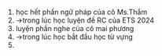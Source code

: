 1. học hết phần ngữ pháp của cô Ms.Thắm 
2. ->trong lúc học luyện đề RC của ETS 2024
3. luyện phần nghe của cô mai phương
4. ->trong lúc học bắt đầu học từ vựng
5. 